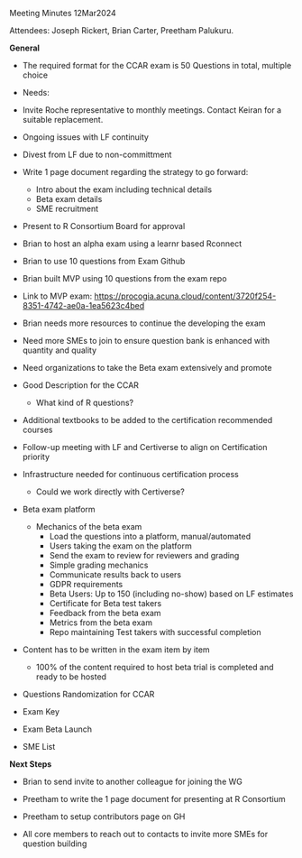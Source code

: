 Meeting Minutes 12Mar2024

Attendees: Joseph Rickert, Brian Carter, Preetham Palukuru. 

**General** 

- The required format for the CCAR exam is 50 Questions in total, multiple choice 

- Needs:

- Invite Roche representative to monthly meetings. Contact Keiran for a suitable replacement.

- Ongoing issues with LF continuity

- Divest from LF due to non-committment 

- Write 1 page document regarding the strategy to go forward:
	- Intro about the exam including technical details
	- Beta exam details
	- SME recruitment

- Present to R Consortium Board for approval

- Brian to host an alpha exam using a learnr based Rconnect
-	Brian to use 10 questions from Exam Github
-	Brian built MVP using 10 questions from the exam repo
-	Link to MVP exam: https://procogia.acuna.cloud/content/3720f254-8351-4742-ae0a-1ea5623c4bed 
-	Brian needs more resources to continue the developing the exam

- Need more SMEs to join to ensure question bank is enhanced with quantity and quality

- Need organizations to take the Beta exam extensively and promote


- Good Description for the CCAR
	- What kind of R questions?

- Additional textbooks to be added to the certification recommended courses

- Follow-up meeting with LF and Certiverse to align on Certification priority

- Infrastructure needed for continuous certification process
	- Could we work directly with Certiverse?

- Beta exam platform 
	- Mechanics of the beta exam
	 	- Load the questions into a platform, manual/automated
	 	- Users taking the exam on the platform
	 	- Send the exam to review for reviewers and grading
	 	- Simple grading mechanics
	 	- Communicate results back to users
	 	- GDPR requirements
	 	- Beta Users: Up to 150  (including no-show) based on LF estimates
	 	- Certificate for Beta test takers
	 	- Feedback from the beta exam
	 	- Metrics from the beta exam
	 	- Repo maintaining Test takers with successful completion

- Content has to be written in the exam item by item 
	- 100% of the content required to host beta trial is completed and ready to be hosted 

- Questions Randomization for CCAR
- Exam Key
- Exam Beta Launch
- SME List




**Next Steps**

- Brian to send invite to another colleague for joining the WG

- Preetham to write the 1 page document for presenting at R Consortium

- Preetham to setup contributors page on GH

- All core members to reach out to contacts to invite more SMEs for question building

